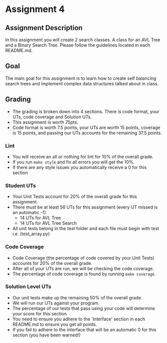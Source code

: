 # Assignment 4

## Assignment Description

In this assignment you will create 2 search classes. A class for an AVL Tree and a Binary Search Tree. Please follow the guidelines located in each README.md.

## Goal

The main goal for this assignment is to learn how to create self balancing search trees and implement complex data structures talked about in class.

## Grading

- The grading is broken down into 4 sections. There is code format, your UTs, code coverage and Solution UTs.
- This assignment is worth 75pts.
- Code format is worth 7.5 points, your UTs are worth 15 points, coverage is 15 points, and passing our UTs accounts for the remaining 37.5 points.

### Lint

- You will receive an all or nothing for lint for 10% of the overall grade.
- If you run `make style` and fix all errors you will get the 10%.
- If there are any style issues you automatically receive a 0 for this section

### Student UTs

- Your Unit Tests account for 20% of the overall grade for this assignment.
- There must be at least 56 UTs for this assignment (every UT missed is an automatic -1)
    - 14 UTs for AVL Tree
    - 14 UTs for AVL Tree Search
- All unit tests belong in the test folder and each file must begin with test i.e. (test_array.py)

### Code Coverage

- Code Coverage (the percentage of code covered by your Unit Tests) accounts for 20% of the overall grade.
- After all of your UTs are run, we will be checking the code coverage.
- The percentage of code coverage is found by running `make coverage`.

### Solution Level UTs

- Our unit tests make up the remaining 50% of the overall grade.
- We will run our UTs against your program.
- The percentage of our tests that pass using your code will determine your score for this section.
- You need to ensure you adhere to the 'Interface' section in each README.md to ensure you get all points.
- If you fail to adhere to the interface that will be an automatic 0 for this section (you have been warned!)
